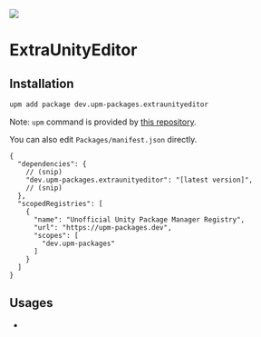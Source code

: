 ![](https://github.com/upm-packages/ExtraUnityEditor/workflows/Publish%20UPM%20Package/badge.svg)

# ExtraUnityEditor

## Installation

```bash
upm add package dev.upm-packages.extraunityeditor
```

Note: `upm` command is provided by [this repository](https://github.com/upm-packages/upm-cli).

You can also edit `Packages/manifest.json` directly.

```jsonc
{
  "dependencies": {
    // (snip)
    "dev.upm-packages.extraunityeditor": "[latest version]", 
    // (snip)
  },
  "scopedRegistries": [
    {
      "name": "Unofficial Unity Package Manager Registry",
      "url": "https://upm-packages.dev",
      "scopes": [
        "dev.upm-packages"
      ]
    }
  ]
}
```

## Usages

* 
